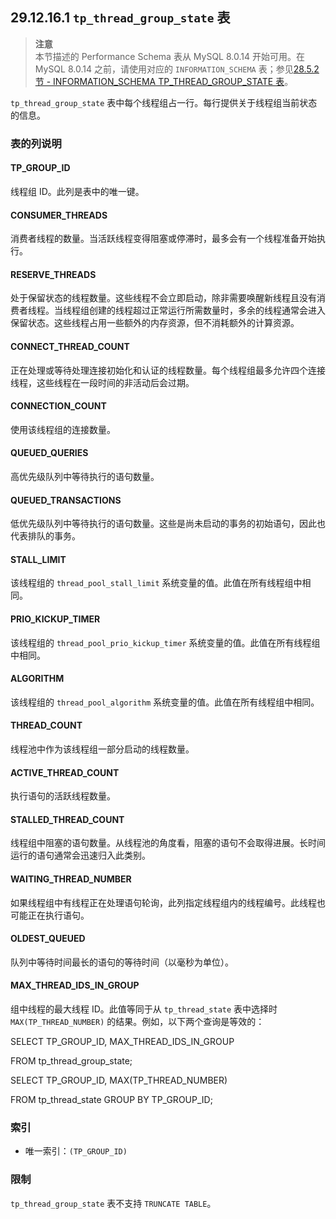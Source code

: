 ## 29.12.16.1 `tp_thread_group_state` 表

> **注意**  
> 本节描述的 Performance Schema 表从 MySQL 8.0.14 开始可用。在 MySQL 8.0.14 之前，请使用对应的 `INFORMATION_SCHEMA` 表；参见[28.5.2节 - INFORMATION_SCHEMA TP_THREAD_GROUP_STATE 表](#28.5.2-the-information_schema-tp_thread_group_state-table)。

`tp_thread_group_state` 表中每个线程组占一行。每行提供关于线程组当前状态的信息。

### 表的列说明

#### TP_GROUP_ID
线程组 ID。此列是表中的唯一键。

#### CONSUMER_THREADS
消费者线程的数量。当活跃线程变得阻塞或停滞时，最多会有一个线程准备开始执行。

#### RESERVE_THREADS
处于保留状态的线程数量。这些线程不会立即启动，除非需要唤醒新线程且没有消费者线程。当线程组创建的线程超过正常运行所需数量时，多余的线程通常会进入保留状态。这些线程占用一些额外的内存资源，但不消耗额外的计算资源。

#### CONNECT_THREAD_COUNT
正在处理或等待处理连接初始化和认证的线程数量。每个线程组最多允许四个连接线程，这些线程在一段时间的非活动后会过期。

#### CONNECTION_COUNT
使用该线程组的连接数量。

#### QUEUED_QUERIES
高优先级队列中等待执行的语句数量。

#### QUEUED_TRANSACTIONS
低优先级队列中等待执行的语句数量。这些是尚未启动的事务的初始语句，因此也代表排队的事务。

#### STALL_LIMIT
该线程组的 `thread_pool_stall_limit` 系统变量的值。此值在所有线程组中相同。

#### PRIO_KICKUP_TIMER
该线程组的 `thread_pool_prio_kickup_timer` 系统变量的值。此值在所有线程组中相同。

#### ALGORITHM
该线程组的 `thread_pool_algorithm` 系统变量的值。此值在所有线程组中相同。

#### THREAD_COUNT
线程池中作为该线程组一部分启动的线程数量。

#### ACTIVE_THREAD_COUNT
执行语句的活跃线程数量。

#### STALLED_THREAD_COUNT
线程组中阻塞的语句数量。从线程池的角度看，阻塞的语句不会取得进展。长时间运行的语句通常会迅速归入此类别。

#### WAITING_THREAD_NUMBER
如果线程组中有线程正在处理语句轮询，此列指定线程组内的线程编号。此线程也可能正在执行语句。

#### OLDEST_QUEUED
队列中等待时间最长的语句的等待时间（以毫秒为单位）。

#### MAX_THREAD_IDS_IN_GROUP
组中线程的最大线程 ID。此值等同于从 `tp_thread_state` 表中选择时 `MAX(TP_THREAD_NUMBER)` 的结果。例如，以下两个查询是等效的：

SELECT TP_GROUP_ID, MAX_THREAD_IDS_IN_GROUP

FROM tp_thread_group_state;



SELECT TP_GROUP_ID, MAX(TP_THREAD_NUMBER)

FROM tp_thread_state GROUP BY TP_GROUP_ID;

### 索引
- 唯一索引：`(TP_GROUP_ID)`

### 限制
`tp_thread_group_state` 表不支持 `TRUNCATE TABLE`。